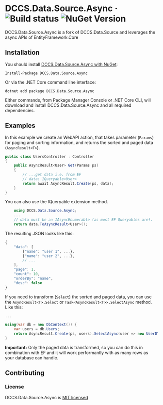 # DCCS.Data.Source.Async &middot; ![Build status](https://ci.appveyor.com/api/projects/status/46hrb1mrhelwpup8?svg=true) ![NuGet Version](https://img.shields.io/nuget/v/DCCS.Data.Source.Async.svg)

DCCS.Data.Source.Async is a fork of DCCS.Data.Source and leverages the async APIs of EntityFramework.Core

## Installation

You should install [DCCS.Data.Source.Async with NuGet](https://www.nuget.org/packages/DCCS.Data.Source.Async/):

    Install-Package DCCS.Data.Source.Async

Or via the .NET Core command line interface:

    dotnet add package DCCS.Data.Source.Async

Either commands, from Package Manager Console or .NET Core CLI, will download and install DCCS.Data.Source.Async and all required dependencies.

## Examples

In this example we create an WebAPI action, that takes parameter (`Params`) for paging and sorting information, and returns the sorted and paged data (`AsyncResult<T>`).

```csharp
public class UsersController : Controller
{
    public AsyncResult<User> Get(Params ps)
    {
        // ...get data i.e. from EF
        // data: IQueryable<User>
        return await AsyncResult.Create(ps, data);
    }
}
```

You can also use the IQueryable extension method.

```csharp
    using DCCS.Data.Source.Async;
    ...
    // data must be an IAsyncEnumerable (as most EF Queryables are).
    return data.ToAsyncResult<User>();
```

The resulting JSON looks like this:

```javascript
{
    "data": [
        {"name": "user 1", ...},
        {"name": "user 2", ...},
        // ...
    ],
    "page": 1,
    "count": 10,
    "orderBy": "name",
    "desc": false
}
```

If you need to transform (`Select`) the sorted and paged data, you can use the `AsyncResult<T>.Select` or `Task<AsyncResult<T>>.SelectAsync` method. Like this:

```csharp
...

using(var db = new DbContext()) {
    var users = db.Users;
    return AsyncResult.Create(ps, users).SelectAsync(user => new UserDTO(user));
}
```

**Important:** Only the paged data is transformed, so you can do this in combination with EF and it will work performantly with as many rows as your database can handle.

## Contributing

### License

DCCS.Data.Source.Async is [MIT licensed](https://opensource.org/licenses/MIT)
